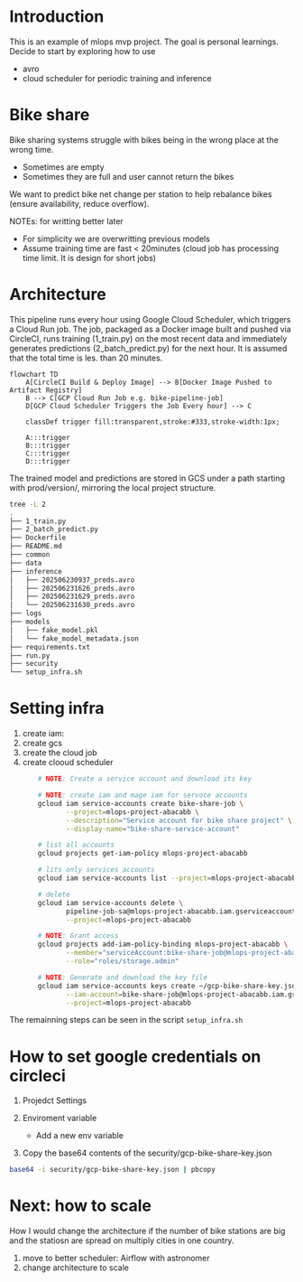 # Introduction

This is an example of mlops mvp project. The goal is personal learnings. Decide to start by exploring how to use 
* avro
* cloud scheduler for periodic training and inference

# Bike share

Bike sharing systems struggle with bikes being in the wrong place at the wrong time.
* Sometimes are empty
* Sometimes they are full and user cannot return the bikes

We want to predict bike net change per station to help rebalance bikes (ensure availability, reduce overflow).

NOTEs: for writting better later
* For simplicity we are overwritting previous models
* Assume training time are fast < 20minutes (cloud job has processing time limit. It is design for short jobs)

# Architecture

This pipeline runs every hour using Google Cloud Scheduler, which triggers a Cloud Run job. The job, packaged as a Docker image built and pushed via CircleCI, runs training (1_train.py) on the most recent data and immediately generates predictions (2_batch_predict.py) for the next hour. It is assumed that the total time is les. than 20 minutes. 

```mermaid
flowchart TD
    A[CircleCI Build & Deploy Image] --> B[Docker Image Pushed to Artifact Registry]
    B --> C[GCP Cloud Run Job e.g. bike-pipeline-job]
    D[GCP Cloud Scheduler Triggers the Job Every hour] --> C

    classDef trigger fill:transparent,stroke:#333,stroke-width:1px;

    A:::trigger
    B:::trigger
    C:::trigger
    D:::trigger
```

The trained model and predictions are stored in GCS under a path starting with prod/version/, mirroring the local project structure.

```sh
tree -L 2
.
├── 1_train.py
├── 2_batch_predict.py
├── Dockerfile
├── README.md
├── common
├── data
├── inference
│   ├── 202506230937_preds.avro
│   ├── 202506231626_preds.avro
│   ├── 202506231629_preds.avro
│   └── 202506231630_preds.avro
├── logs
├── models
│   ├── fake_model.pkl
│   └── fake_model_metadata.json
├── requirements.txt
├── run.py
├── security
└── setup_infra.sh
```

# Setting infra

1. create iam: 
1. create gcs 
1. create the cloud job
1. create clooud scheduler

```sh
       # NOTE: Create a service account and download its key

       # NOTE: create iam and mage iam for servoce accounts
       gcloud iam service-accounts create bike-share-job \
              --project=mlops-project-abacabb \
              --description="Service account for bike share project" \
              --display-name="bike-share-service-account"

       # list all accounts
       gcloud projects get-iam-policy mlops-project-abacabb

       # lits only services accounts
       gcloud iam service-accounts list --project=mlops-project-abacabb

       # delete
       gcloud iam service-accounts delete \
              pipeline-job-sa@mlops-project-abacabb.iam.gserviceaccount.com \
              --project=mlops-project-abacabb

       # NOTE: Grant access
       gcloud projects add-iam-policy-binding mlops-project-abacabb \
              --member="serviceAccount:bike-share-job@mlops-project-abacabb.iam.gserviceaccount.com" \
              --role="roles/storage.admin"

       # NOTE: Generate and download the key file
       gcloud iam service-accounts keys create ~/gcp-bike-share-key.json \
              --iam-account=bike-share-job@mlops-project-abacabb.iam.gserviceaccount.com \
              --project=mlops-project-abacabb
```

The remainning steps can be seen in the script `setup_infra.sh`

# How to set google credentials on circleci

   1. Projedct Settings
   1. Enviroment variable
      * Add a new env variable

   1. Copy the base64 contents of the security/gcp-bike-share-key.json

   ```sh
   base64 -i security/gcp-bike-share-key.json | pbcopy
   ```

# Next: how to scale 

   How I would change the architecture if the number of bike stations are big and the statiosn are spread on multiply cities in one country.
   1. move to better scheduler: Airflow with astronomer
   2. change architecture to scale